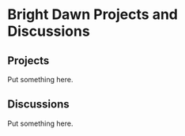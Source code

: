 # Bright Dawn Projects and Discussions
## Projects
Put something here.
## Discussions
Put something here.
